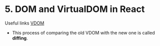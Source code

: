 # 5. DOM and VirtualDOM in React

Useful links
[VDOM](https://felixgerschau.com/react-rerender-components/)

- This process of comparing the old VDOM with the new one is called **diffing**.
